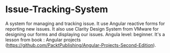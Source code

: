 # Issue-Tracking-System
A system for managing and tracking issue. It use Angular reactive forms for reporting new issues. It also use Clarity Design System from VMware for designing our forms and displaying our issues. Angula level: beginner. It's a lesson from book : Angular projects (https://github.com/PacktPublishing/Angular-Projects-Second-Edition). 
